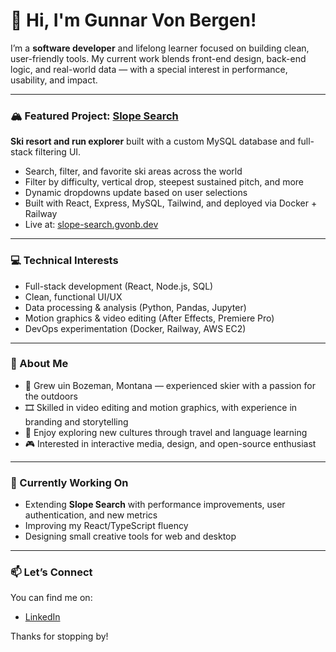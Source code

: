 # 👋 Hi, I'm Gunnar Von Bergen!

I’m a **software developer** and lifelong learner focused on building clean, user-friendly tools. My current work blends front-end design, back-end logic, and real-world data — with a special interest in performance, usability, and impact.

---

### 🏔️ Featured Project: [Slope Search](https://slope-search.gvonb.dev)
**Ski resort and run explorer** built with a custom MySQL database and full-stack filtering UI.

- Search, filter, and favorite ski areas across the world
- Filter by difficulty, vertical drop, steepest sustained pitch, and more
- Dynamic dropdowns update based on user selections
- Built with React, Express, MySQL, Tailwind, and deployed via Docker + Railway  
- Live at: [slope-search.gvonb.dev](https://slope-search.gvonb.dev)

---

### 💻 Technical Interests
- Full-stack development (React, Node.js, SQL)
- Clean, functional UI/UX
- Data processing & analysis (Python, Pandas, Jupyter)
- Motion graphics & video editing (After Effects, Premiere Pro)
- DevOps experimentation (Docker, Railway, AWS EC2)

---

### 🌱 About Me
- 🎿 Grew uin Bozeman, Montana — experienced skier with a passion for the outdoors
- 🎞️ Skilled in video editing and motion graphics, with experience in branding and storytelling  
- 🧭 Enjoy exploring new cultures through travel and language learning 
- 🎮 Interested in interactive media, design, and open-source enthusiast  

---

### 🔧 Currently Working On
- Extending **Slope Search** with performance improvements, user authentication, and new metrics
- Improving my React/TypeScript fluency  
- Designing small creative tools for web and desktop

---

### 📫 Let’s Connect
You can find me on:
- [LinkedIn](https://www.linkedin.com/in/GVonB)

Thanks for stopping by!
<!---
GVonB/GVonB is a ✨ special ✨ repository because its `README.md` (this file) appears on your GitHub profile.
You can click the Preview link to take a look at your changes.
--->
